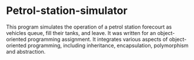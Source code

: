 # Petrol-station-simulator
This program simulates the operation of a petrol station forecourt as vehicles queue, fill their tanks, and leave. It was written for an object-oriented 
programming assignment. It integrates various aspects of object-oriented programming, including inheritance, encapsulation, polymorphism and
abstraction.
